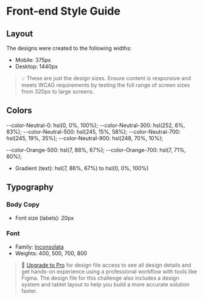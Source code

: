 # Front-end Style Guide

## Layout

The designs were created to the following widths:

- Mobile: 375px
- Desktop: 1440px

> 💡 These are just the design sizes. Ensure content is responsive and meets WCAG requirements by testing the full range of screen sizes from 320px to large screens.

## Colors

--color-Neutral-0: hsl(0, 0%, 100%);
--color-Neutral-300: hsl(252, 6%, 83%);
--color-Neutral-500: hsl(245, 15%, 58%);
--color-Neutral-700: hsl(245, 19%, 35%);
--color-Neutral-900: hsl(248, 70%, 10%);

--color-Orange-500: hsl(7, 88%, 67%);
--color-Orange-700: hsl(7, 71%, 60%);

- Gradient (text): hsl(7, 86%, 67%) to hsl(0, 0%, 100%)

## Typography

### Body Copy

- Font size (labels): 20px 

### Font

- Family: [Inconsolata](https://fonts.google.com/specimen/Inconsolata)
- Weights: 400, 500, 700, 800

> 💎 [Upgrade to Pro](https://www.frontendmentor.io/pro?ref=style-guide) for design file access to see all design details and get hands-on experience using a professional workflow with tools like Figma. The design file for this challenge also includes a design system and tablet layout to help you build a more accurate solution faster.